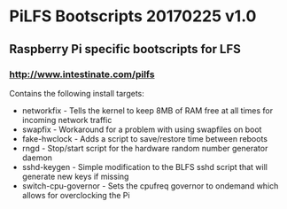 # PiLFS Bootscripts 20170225 v1.0
## Raspberry Pi specific bootscripts for LFS
### http://www.intestinate.com/pilfs

Contains the following install targets:
* networkfix          - Tells the kernel to keep 8MB of RAM free at all times for incoming network traffic
* swapfix             - Workaround for a problem with using swapfiles on boot
* fake-hwclock        - Adds a script to save/restore time between reboots
* rngd                - Stop/start script for the hardware random number generator daemon
* sshd-keygen         - Simple modification to the BLFS sshd script that will generate new keys if missing
* switch-cpu-governor - Sets the cpufreq governor to ondemand which allows for overclocking the Pi
